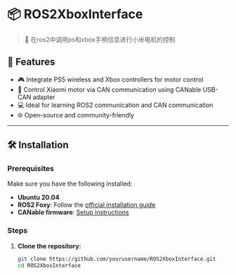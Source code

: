 # 📦 ROS2XboxInterface
> 🚀 在ros2中调用ps和xbox手柄信息进行小米电机的控制

## 🌟 Features

- 🎮 Integrate PS5 wireless and Xbox controllers for motor control
- 🔧 Control Xiaomi motor via CAN communication using CANable USB-CAN adapter
- 💻 Ideal for learning ROS2 communication and CAN communication
- 🌐 Open-source and community-friendly

---

## 🛠️ Installation

### Prerequisites

Make sure you have the following installed:

- **Ubuntu 20.04**
- **ROS2 Foxy**: Follow the [official installation guide](https://docs.ros.org/en/foxy/Installation/Ubuntu-Install-Debians.html)
- **CANable firmware**: [Setup instructions](https://canable.io/getting-started.html)

### Steps

1. **Clone the repository:**
   ```sh
   git clone https://github.com/yourusername/ROS2XboxInterface.git
   cd ROS2XboxInterface
